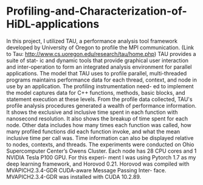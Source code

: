 # Profiling-and-Characterization-of-HiDL-applications
In this project, I utilized TAU, a performance analysis tool framework developed by University of Oregon to profile the MPI communication.
(Link to Tau: http://www.cs.uoregon.edu/research/tau/home.php)
TAU provides a suite of stat- ic and dynamic tools that provide graphical user interaction and inter-operation to form an integrated analysis environment for parallel applications. The model that TAU uses to profile parallel, multi-threaded programs maintains performance data for each thread, context, and node in use by an application. The profiling instrumentation need- ed to implement the model captures data for C++ functions, methods, basic blocks, and statement execution at these levels.
From the profile data collected, TAU's profile analysis procedures generated a wealth of performance information. It shows the exclusive and inclusive time spent in each function with nanosecond resolution. It also shows the breakup of time spent for each node. Other data includes how many times each function was called, how many
profiled functions did each function invoke, and what the mean inclusive time per call was. Time information can also be displayed relative to nodes, contexts, and threads.
The experiments were conducted on Ohio Supercomputer Center’s Owens Cluster. Each node has 28 CPU cores and 1 NVIDIA Tesla P100 GPU. For this experi- ment I was using Pytorch 1.7 as my deep learning framework, and Horovod 0.21. Horovod was compiled with MVAPICH2.3.4-GDR CUDA-aware Message Passing Inter- face. MVAPICH2.3.4-GDR was installed with CUDA 10.2.89.
